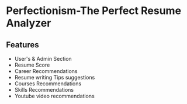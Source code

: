 # Perfectionism-The Perfect Resume Analyzer

## Features
- User's & Admin Section
- Resume Score
- Career Recommendations
- Resume writing Tips suggestions
- Courses Recommendations
- Skills Recommendations
- Youtube video recommendations

